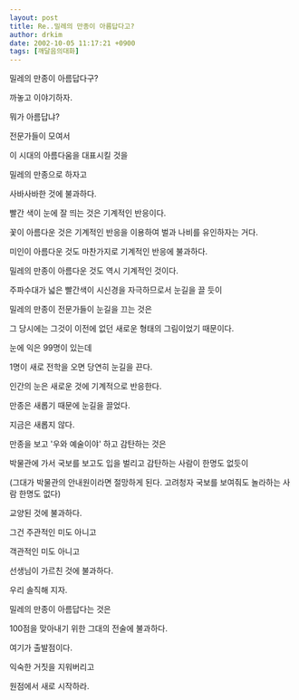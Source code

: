 ```yaml
---
layout: post
title: Re..밀레의 만종이 아름답다고?
author: drkim
date: 2002-10-05 11:17:21 +0900
tags: [깨달음의대화]
---
```

밀레의 만종이 아름답다구?
  
까놓고 이야기하자.
  
뭐가 아름답냐?
  

  
전문가들이 모여서
  
이 시대의 아름다움을 대표시킬 것을
  
밀레의 만종으로 하자고
  
사바사바한 것에 불과하다.
  

  
빨간 색이 눈에 잘 띄는 것은 기계적인 반응이다.
  
꽃이 아름다운 것은 기계적인 반응을 이용하여 벌과 나비를 유인하자는 거다.
  
미인이 아름다운 것도 마찬가지로 기계적인 반응에 불과하다.
  

  
밀레의 만종이 아름다운 것도 역시 기계적인 것이다.
  
주파수대가 넓은 빨간색이 시신경을 자극하므로서 눈길을 끌 듯이
  
밀레의 만종이 전문가들이 눈길을 끄는 것은
  
그 당시에는 그것이 이전에 없던 새로운 형태의 그림이었기 때문이다.
  

  
눈에 익은 99명이 있는데
  
1명이 새로 전학을 오면 당연히 눈길을 끈다.
  
인간의 눈은 새로운 것에 기계적으로 반응한다.
  

  
만종은 새롭기 때문에 눈길을 끌었다.
  
지금은 새롭지 않다.
  

  
만종을 보고 '우와 예술이야' 하고 감탄하는 것은
  
박물관에 가서 국보를 보고도 입을 벌리고 감탄하는 사람이 한명도 없듯이
  
(그대가 박물관의 안내원이라면 절망하게 된다. 고려청자 국보를 보여줘도 놀라하는 사람 한명도 없다)
  
교양된 것에 불과하다.
  

  
그건 주관적인 미도 아니고
  
객관적인 미도 아니고
  
선생님이 가르친 것에 불과하다.
  

  
우리 솔직해 지자.
  
밀레의 만종이 아름답다는 것은
  
100점을 맞아내기 위한 그대의 전술에 불과하다.
  

  
여기가 출발점이다.
  
익숙한 거짓을 지워버리고
  
원점에서 새로 시작하라.